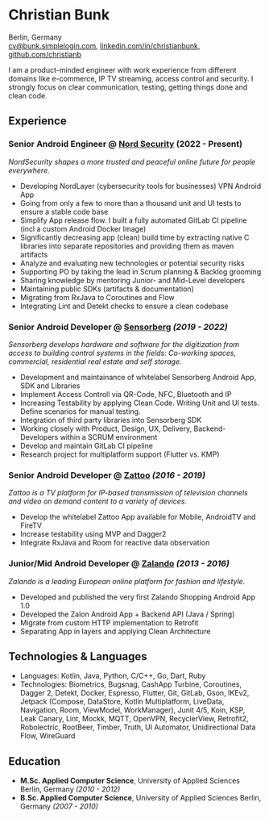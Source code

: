 # Christian Bunk
Berlin, Germany <br>
cv@bunk.simplelogin.com, [linkedin.com/in/christianbunk](https://linkedin.com/in/christianbunk), [github.com/christianb](https://github.com/christianb)

I am a product-minded engineer with work experience from different domains like e-commerce, IP TV streaming, access control and security. I strongly focus on clear communication, testing, getting things done and clean code.

## Experience
### Senior Android Engineer @ [Nord Security](https://nordsecurity.com/about-us) (2022 - Present)
_NordSecurity shapes a more trusted and peaceful online future for people everywhere._
- Developing NordLayer (cybersecurity tools for businesses) VPN Android App
- Going from only a few to more than a thousand unit and UI tests to ensure a stable code base
- Simplify App release flow. I built a fully automated GitLab CI pipeline (incl a custom Android Docker Image)
- Significantly decreasing app (clean) build time by extracting native C libraries into separate repositories and providing them as maven artifacts
- Analyze and evaluating new technologies or potential security risks
- Supporting PO by taking the lead in Scrum planning & Backlog grooming
- Sharing knowledge by mentoring Junior- and Mid-Level developers
- Maintaining public SDKs (artifacts & documentation)
- Migrating from RxJava to Coroutines and Flow
- Integrating Lint and Detekt checks to ensure a clean codebase

### **Senior Android Developer** @ [Sensorberg](https://sensorberg.com) _(2019 - 2022)_
_Sensorberg develops hardware and software for the digitization from access to building control systems in the fields: Co-working spaces, commercial, residential real estate and self storage._
- Development and maintainance of whitelabel Sensorberg Android App, SDK and Libraries
- Implement Access Controll via QR-Code, NFC, Bluetooth and IP
- Increasing Testability by applying Clean Code. Writing Unit and UI tests. Define scenarios for manual testing.
- Integration of third party libraries into Sensorberg SDK
- Working closely with Product, Design, UX, Delivery, Backend-Developers within a SCRUM environment
- Develop and maintain GitLab CI pipeline
- Research project for multiplatform support (Flutter vs. KMP)

### **Senior Android Developer** @ [Zattoo](https://zattoo.com/company/en/about-us/) _(2016 - 2019)_
_Zattoo is a TV platform for IP-based transmission of television channels and video on demand content to a variety of devices._
- Develop the whitelabel Zattoo App available for Mobile, AndroidTV and FireTV
- Increase testability using MVP and Dagger2
- Integrate RxJava and Room for reactive data observation
	     
### **Junior/Mid Android Developer** @ [Zalando](https://corporate.zalando.com/en/newsroom) _(2013 - 2016)_
 _Zalando is a leading European online platform for fashion and lifestyle._
- Developed and published the very first Zalando Shopping Android App 1.0
- Developed the Zalon Android App + Backend API (Java / Spring)
- Migrate from custom HTTP implementation to Retrofit
- Separating App in layers and applying Clean Architecture

## Technologies & Languages
* Languages: Kotlin, Java, Python, C/C++, Go, Dart, Ruby <br>
* Technologies: Biometrics, Bugsnag, CashApp Turbine, Coroutines, Dagger 2, Detekt, Docker, Espresso, Flutter, Git, GitLab, Gson, IKEv2, Jetpack (Compose, DataStore, Kotlin Multiplatform, LiveData, Navigation, Room, ViewModel, WorkManager), Junit 4/5,  Koin, KSP, Leak Canary, Lint, Mockk, MQTT, OpenVPN, RecyclerView, Retrofit2, Robolectric, RootBeer, Timber, Truth, UI Automator, Unidirectional Data Flow, WireGuard <br>

## Education
* **M.Sc. Applied Computer Science**, University of Applied Sciences Berlin, Germany _(2010 - 2012)_
* **B.Sc. Applied Computer Science**, University of Applied Sciences Berlin, Germany _(2007 - 2010)_
